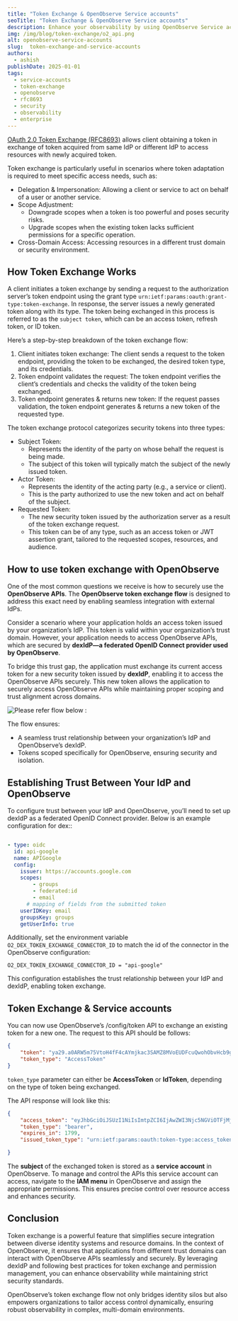 ```yaml
---
title: "Token Exchange & OpenObserve Service accounts"
seoTitle: "Token Exchange & OpenObserve Service accounts"
description: Enhance your observability by using OpenObserve Service accounts.
img: /img/blog/token-exchange/o2_api.png
alt: openobserve-service-accounts
slug:  token-exchange-and-service-accounts
authors: 
  - ashish
publishDate: 2025-01-01
tags:
  - service-accounts
  - token-exchange 
  - openobserve
  - rfc8693
  - security
  - observability
  - enterprise
---
```


[OAuth 2.0 Token Exchange (RFC8693)](https://datatracker.ietf.org/doc/html/rfc8693) allows client obtaining a token in exchange of token acquired from same IdP or different IdP to access resources with newly acquired token.

Token exchange is particularly useful in scenarios where token adaptation is required to meet specific access needs, such as:
-	Delegation & Impersonation: Allowing a client or service to act on behalf of a user or another service.
-	Scope Adjustment:
    - Downgrade scopes when a token is too powerful and poses security risks.
    - Upgrade scopes when the existing token lacks sufficient permissions for a specific operation.
- Cross-Domain Access: Accessing resources in a different trust domain or security environment.

## How Token Exchange Works

A client initiates a token exchange by sending a request to the authorization server’s token endpoint using the grant type `urn:ietf:params:oauth:grant-type:token-exchange`. In response, the server issues a newly generated token along with its type. The token being exchanged in this process is referred to as the `subject token`, which can be an access token, refresh token, or ID token.

Here’s a step-by-step breakdown of the token exchange flow:
1.	Client initiates token exchange:
The client sends a request to the token endpoint, providing the token to be exchanged, the desired token type, and its credentials.
2.	Token endpoint validates the request:
The token endpoint verifies the client’s credentials and checks the validity of the token being exchanged.
3.	Token endpoint generates & returns new token:
If the request passes validation, the token endpoint generates & returns a new token of the requested type.


The token exchange protocol categorizes security tokens into three types:

- Subject Token:
	-	Represents the identity of the party on whose behalf the request is being made.
	-	The subject of this token will typically match the subject of the newly issued token.
-	Actor Token:
	-	Represents the identity of the acting party (e.g., a service or client).
	-	This is the party authorized to use the new token and act on behalf of the subject.
-	Requested Token:
	-	The new security token issued by the authorization server as a result of the token exchange request.
	-	This token can be of any type, such as an access token or JWT assertion grant, tailored to the requested scopes, resources, and audience.


## How to use token exchange with OpenObserve

One of the most common questions we receive is how to securely use the **OpenObserve APIs**. The **OpenObserve token exchange flow** is designed to address this exact need by enabling seamless integration with external IdPs.

Consider a scenario where your application holds an access token issued by your organization’s IdP. This token is valid within your organization’s trust domain. However, your application needs to access OpenObserve APIs, which are secured by **dexIdP—a federated OpenID Connect provider used by OpenObserve**.

To bridge this trust gap, the application must exchange its current access token for a new security token issued by **dexIdP**, enabling it to access the OpenObserve APIs securely. This new token allows the application to securely access OpenObserve APIs while maintaining proper scoping and trust alignment across domains.

![Please refer flow below :](/img/blog/token-exchange/token-exchange-flow.png)


The flow ensures:
- A seamless trust relationship between your organization’s IdP and OpenObserve’s dexIdP.
- Tokens scoped specifically for OpenObserve, ensuring security and isolation.


## Establishing Trust Between Your IdP and OpenObserve

To configure trust between your IdP and OpenObserve, you’ll need to set up dexIdP as a federated OpenID Connect provider. Below is an example configuration for dex::

```yaml

- type: oidc
  id: api-google
  name: APIGoogle
  config:
    issuer: https://accounts.google.com
    scopes:
        - groups
        - federated:id
        - email
      # mapping of fields from the submitted token
    userIDKey: email
    groupsKey: groups
    getUserInfo: true   

```

Additionally, set the environment variable `O2_DEX_TOKEN_EXCHANGE_CONNECTOR_ID` to match the id of the connector in the OpenObserve configuration:
```
O2_DEX_TOKEN_EXCHANGE_CONNECTOR_ID = "api-google"
```

This configuration establishes the trust relationship between your IdP and dexIdP, enabling token exchange.

## Token Exchange & Service accounts

You can now use OpenObserve’s /config/token API to exchange an existing token for a new one. The request to this API should be follows:

```json
{
	"token": "ya29.a0ARW5m75VtoH4fF4cAYmjkac3SAMZ8MVoEUDFcuQwohObvHcb9g8D7BvdGVZeoCVK8LjamX9XckcoNli8g7iO6_8QbyFShHB_OCk7L42ucPIMbvgF-rfCJficqDd1xc9DfmEoYaCgYKAeQSARISFQHGX2MiTjup_6LuKHyX9qIfEWWaUw0170",
	"token_type": "AccessToken"
}
```

`token_type` parameter can either be **AccessToken** or **IdToken**, depending on the type of token being exchanged.

The API response will look like this:
```json
{
	"access_token": "eyJhbGciOiJSUzI1NiIsImtpZCI6IjAwZWI3Njc5NGViOTFjMjAxZmZiZWMwZWE1ZTBiNzcwMjk2NzdiNGUifQ.eyJpc3MiOiJodHRwOi8vbG9jYWxob3N0OjU1NTYvZGV4Iiwic3ViIjoiQ2hWaGMyaHBjMmhBYjNCbGJtOWljMlZ5ZG1VdVlXa1NDbUZ3YVMxbmIyOW5iR1UiLCJhdWQiOiJleGFtcGxlLWFwcCIsImV4cCI6MTczNTU0OTEyNywiaWF0IjoxNzM1NTQ3MzI3LCJhdF9oYXNoIjoicEc4WGZyR1pURWVkUk1hcE5hWnFnZyIsImZlZGVyYXRlZF9jbGFpbXMiOnsiY29ubmVjdG9yX2lkIjoiYXBpLWdvb2dsZSIsInVzZXJfaWQiOiJhc2hpc2hAb3Blbm9ic2VydmUuYWkifX0.J2wzp0YeXySIdjHX1z6qik_g4G4hY_pWsigyjdKOKKiSKbBixfc-i295y4Ci37QYoFgRZcM-OACas0F-24DPVuYnZoAWcgjVRLhv-_-KxD1kyDfvP_8zypHqQm5e9fTd5Bi55WXMH-GNQLm3zNbbMbK9s-VIcX4xaWGSdUkXtsuL368JDOL4E0vQ6Q3SiOo_SK9neKtsSkKZSf9al6BNDH1Bo71xOMHOxs6Rh_XXDIv8znuNz0csemvGVkVbGU-lO0Dt9_EsQJRmZUfWVq2OcKEy3z95ROBQtRhreSl-IB41tpW2NkO8BlJ3sPPNAKVk6Ypc_knppNLQ",
	"token_type": "bearer",
	"expires_in": 1799,
	"issued_token_type": "urn:ietf:params:oauth:token-type:access_token"

}
```
The **subject** of the exchanged token is stored as a **service account** in OpenObserve. To manage and control the APIs this service account can access, navigate to the **IAM menu** in OpenObserve and assign the appropriate permissions. This ensures precise control over resource access and enhances security.  


## Conclusion

Token exchange is a powerful feature that simplifies secure integration between diverse identity systems and resource domains. In the context of OpenObserve, it ensures that applications from different trust domains can interact with OpenObserve APIs seamlessly and securely. By leveraging dexIdP and following best practices for token exchange and permission management, you can enhance observability while maintaining strict security standards.

OpenObserve’s token exchange flow not only bridges identity silos but also empowers organizations to tailor access control dynamically, ensuring robust observability in complex, multi-domain environments.